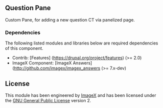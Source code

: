 
## Question Pane

Custom Pane, for adding a new question CT via panelized page.

### Dependencies

The following listed modules and libraries below are required dependencies of this component.

* Contrib: [Features] (https://drupal.org/project/features)  (>= 2.0)
* ImageX Component: [ImageX Answers](http://github.com/imagex/imagex_answers (>= 7.x-dev) 

## License

This module has been engineered by [ImageX](http://www.imagexmedia.com) and has been licensed under the [GNU General Public License](http://www.gnu.org/licenses/gpl-2.0.html) version 2.
